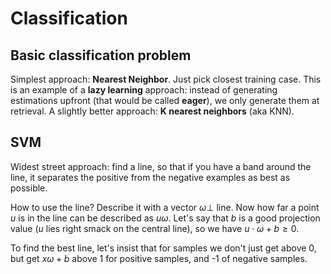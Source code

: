 # Classification

## Basic classification problem
Simplest approach: **Nearest Neighbor**. Just pick closest training case. This is an example of a **lazy learning** approach: instead of generating estimations upfront (that would be called **eager**), we only generate them at retrieval. A slightly better approach: **K nearest neighbors** (aka KNN).

## SVM

Widest street approach: find a line, so that if you have a band around the line, it separates the positive from the negative examples as best as possible.

How to use the line? Describe it with a vector $\omega \perp$ line. Now how far a point $u$ is in the line can be described as $u\omega$. Let's say that $b$ is a good projection value ($u$ lies right smack on the central line), so we have $u\cdot\omega + b \geq 0$.

To find the best line, let's insist that for samples we don't just get above 0, but get $x\omega+b$ above 1 for positive samples, and -1 of negative samples. 